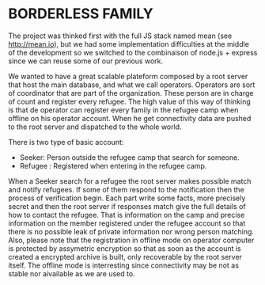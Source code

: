 BORDERLESS FAMILY
================

The project was thinked first with the full JS stack named mean (see
http://mean.io), but we had some implementation difficulties at the middle of
the development so we switched to the combinaison of node.js + express since we
can reuse some of our previous work.

We wanted to have a great scalable plateform composed by a root server that
host the main database, and what we call operators. Operators are sort of
coordinator that are part of the organization. These person are in charge of
count and register every refugee. The high value of this way of thinking is
that de operator can register every family in the refugee camp when offline on
his operator account. When he get connectivity data are pushed to the root
server and dispatched to the whole world.

There is two type of basic account:

* Seeker: Person outside the refugee camp that search for someone.
* Refugee : Registered when entering in the refugee camp.

When a Seeker search for a refugee the root server makes possible match and
notify refugees. If some of them respond to the notification then the process
of verification begin. Each part write some facts, more precisely secret and
then the root server if responses match give the full details of how to contact
the refugee. That is information on the camp and precise information on the
member registered under the refugee account so that there is no possible leak
of private information nor wrong person matching.
Also, please note that the registration in offline mode on operator computer is
protected by assymetric encryption so that as soon as the account is created a
encrypted archive is built, only recoverable by the root server itself.
The offline mode is interresting since connectivity may be not as stable nor
aivailable as we are used to.
